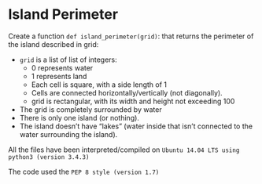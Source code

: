 # Island Perimeter

Create a function ```def island_perimeter(grid)```: that returns the perimeter of the island described in grid:

* ```grid``` is a list of list of integers:
    * 0 represents water
    * 1 represents land
    * Each cell is square, with a side length of 1
    * Cells are connected horizontally/vertically (not diagonally).
    * grid is rectangular, with its width and height not exceeding 100
* The grid is completely surrounded by water
* There is only one island (or nothing).
* The island doesn’t have “lakes” (water inside that isn’t connected to the water surrounding the island).


All the files have been interpreted/compiled on ```Ubuntu 14.04 LTS using python3 (version 3.4.3)``` 

The code used the ```PEP 8 style (version 1.7)```